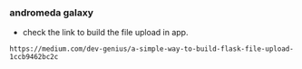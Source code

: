 ### andromeda galaxy

- check the link to build the file upload in app.

`https://medium.com/dev-genius/a-simple-way-to-build-flask-file-upload-1ccb9462bc2c`
